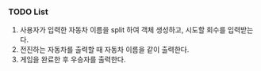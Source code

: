 ### TODO List

1. 사용자가 입력한 자동차 이름을 split 하여 객체 생성하고, 시도할 회수를 입력받는다.
2. 전진하는 자동차를 출력할 때 자동차 이름을 같이 출력한다.
3. 게임을 완료한 후 우승자를 출력한다.